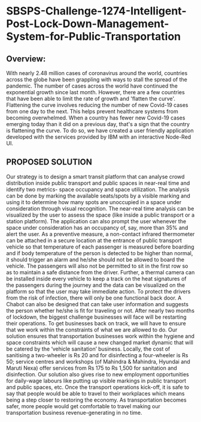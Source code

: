 # SBSPS-Challenge-1274-Intelligent-Post-Lock-Down-Management-System-for-Public-Transportation
## Overview:

With nearly 2.48 million cases of coronavirus around the world, countries across the globe have been grappling with ways to stall the spread of the pandemic. The number of cases across the world have continued the exponential growth since last month. However, there are a few countries that have been able to limit the rate of growth and 'flatten the curve'. Flattening the curve involves reducing the number of new Covid-19 cases from one day to the next. This helps prevent healthcare systems from becoming overwhelmed. When a country has fewer new Covid-19 cases emerging today than it did on a previous day, that's a sign that the country is flattening the curve. To do so, we have created a user friendly application developed with the services provided by IBM with an interactive Node-Red UI.

## PROPOSED SOLUTION
Our strategy is to design a smart transit platform that can analyse crowd distribution inside public transport and public spaces in near-real time and identify two metrics- space occupancy and space utilization. The analysis can be done by marking the available seats/spots by a visible marking and using it to determine how many spots are unoccupied in a space under consideration through visual recognition. The near-real time analysis can be visualized by the user to assess the space (like inside a public transport or a station platform). The application can also prompt the user whenever the space under consideration has an occupancy of, say, more than 35% and alert the user.
As a preventive measure, a non-contact infrared thermometer can be attached in a secure location at the entrance of public transport vehicle so that temperature of each passenger is measured before boarding and if body temperature of the person is detected to be higher than normal, it should trigger an alarm and he/she should not be allowed to board the vehicle. The passengers will also not be permitted to sit in the first row so as to maintain a safe distance from the driver. Further, a thermal camera can be installed inside every vehicle to keep a track on the heat signatures of the passengers during the journey and the data can be visualized on the platform so that the user may take immediate action. To protect the drivers from the risk of infection, there will only be one functional back door.
A Chabot can also be designed that can take user information and suggests the person whether he/she is fit for traveling or not.
After nearly two months of lockdown, the biggest challenge businesses will face will be restarting their operations. To get businesses back on track, we will have to ensure that we work within the constraints of what we are allowed to do. Our solution ensures that transportation businesses work within the hygiene and space constraints which will cause a new changed market dynamic that will be catered by the ‘vehicle sanitation’ business. Locally, the cost of sanitising a two-wheeler is Rs 20 and for disinfecting a four-wheeler is Rs 50; service centres and workshops (of Mahindra & Mahindra, Hyundai and Maruti Nexa) offer services from Rs 175 to Rs 1,500 for sanitation and disinfection. Our solution also gives rise to new employment opportunities for daily-wage labours like putting up visible markings in public transport and public spaces, etc. Once the transport operations kick-off, it is safe to say that people would be able to travel to their workplaces which means being a step closer to restoring the economy. As transportation becomes safer, more people would get comfortable to travel making our transportation business revenue-generating in no time.
